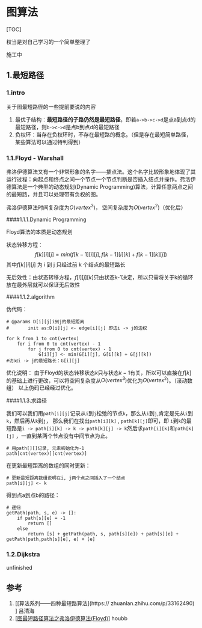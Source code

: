 
# 图算法

[TOC]

权当是对自己学习的一个简单整理了

施工中

## 1.最短路径

### 1.intro

关于图最短路径的一些提前要说的内容
1. 最优子结构：**最短路径的子路仍然是最短路径**，即若`a->b->c->d`是点a到点d的最短路径，则`b->c->d`是点b到点d的最短路径
2. 负权环：当存在负权环时，不存在最短路的概念。（但是存在最短简单路径，某些算法可以通过特判得到）

### 1.1.Floyd - Warshall

弗洛伊德算法又有一个非常形象的名字——插点法。这个名字比较形象地体现了其运行过程：向起点和终点之间一个节点一个节点判断是否插入结点并操作。弗洛伊德算法是一个典型的动态规划(Dynamic Programming)算法，计算任意两点之间的最短路，并且可以处理带有负权的图。

弗洛伊德算法时间复杂度为$O(vertex^3)$， 空间复杂度为$O(vertex^2)$（优化后）

####1.1.1.Dynamic Programming

Floyd算法的本质是动态规划


状态转移方程：
$$
f[k][i][j] = min(f[k-1][i][j], f[k-1][i][k] + f[k-1][k][j])
$$
其中$f[k][i][j]$ 为 i 到 j 只经过前 k 个结点的最短路长


无后效性：由状态转移方程，$f[i][j][k]$只由状态k-1决定，所以只需将关于k的循环放在最外层就可以保证无后效性

####1.1.2.algorithm

伪代码：
```
# @params D[i][j]i到j的最短距离
# 		init as:D[i][j] <- edge[i][j] 即边i -> j的边权

for k from 1 to cnt(vertex)
	for i from 0 to cnt(vertex) - 1
		for j from 0 to cnt(vertex) - 1
			G[i][j] <- min(G[i][j], G[i][k] + G[j][k])
#访问i -> j的最短路长：G[i][j]
```

优化说明：
由于Floyd的状态转移状态$k$只与状态$k-1$有关，所以可以直接在$f[k]$的基础上进行更改，可以将空间复杂度从$O(vertex^3)$优化为$O(vertex^2)$。（滚动数组）
以上伪码已经经过优化。

####1.1.3.求路径

我们可以我们用`path[i][j]`记录从`i`到`j`松弛的节点`k`，那么从`i`到`j`,肯定是先从`i`到`k`，然后再从`k`到`j`， 那么我们在找出`path[i][k]` , `path[k][j]`即可，即 `i`到`k`的最短路是` i -> path[i][k] -> k -> path[k][j] -> k `然后求`path[i][k]`和`path[k][j]` ，一直到某两个节点没有中间节点为止。

```
# 用path[][]记录, 元素初始化为-1
path[cnt(vertex)][cnt(vertex)]
```

在更新最短距离的数组的同时更新：

```
# 更新最短距离数组说明在i, j两个点之间插入了一个结点
path[i][j] <- k
```

得到点a到点b的路径：

```
# 递归
getPath(path, s, e) -> []:
	if path[s][e] = -1
		return []
	else
		return [s] + getPath(path, s, path[s][e]) + path[s][e] + getPath(path,path[s][e], e) + [e]
```



### 1.2.Dijkstra

unfinished



## 参考

1. \[[算法系列——四种最短路算法](https:// zhuanlan.zhihu.com/p/33162490) ] 吕清海
2. \[[图最短路径算法之弗洛伊德算法(Floyd)](https://houbb.github.io/2020/01/23/data-struct-learn-03-graph-floyd)\] houbb
